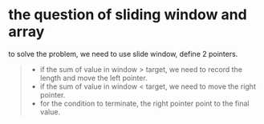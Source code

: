 # the question of sliding window and array

to solve the problem, we need to use slide window, define 2 pointers.

>+ if the sum of value in window > target, we need to record the length and move the left pointer.
>+ if the sum of value in window < target, we need to move the right pointer.
>+ for the condition to terminate, the right pointer point to the final value.